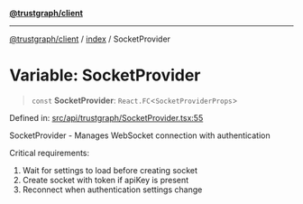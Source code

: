 [**@trustgraph/client**](../../README.md)

***

[@trustgraph/client](../../README.md) / [index](../README.md) / SocketProvider

# Variable: SocketProvider

> `const` **SocketProvider**: `React.FC`\<`SocketProviderProps`\>

Defined in: [src/api/trustgraph/SocketProvider.tsx:55](https://github.com/trustgraph-ai/trustgraph-ts-client/blob/edcc8c01cf9c2f58c76719d5d2aa7058546360d9/src/api/trustgraph/SocketProvider.tsx#L55)

SocketProvider - Manages WebSocket connection with authentication

Critical requirements:
1. Wait for settings to load before creating socket
2. Create socket with token if apiKey is present
3. Reconnect when authentication settings change
